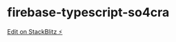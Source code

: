 # firebase-typescript-so4cra

[Edit on StackBlitz ⚡️](https://stackblitz.com/edit/firebase-typescript-so4cra)